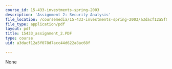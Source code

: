 ```yaml
---
course_id: 15-433-investments-spring-2003
description: 'Assignment 2: Security Analysis'
file_location: /coursemedia/15-433-investments-spring-2003/a3dacf12a5f078d7acc44d622a8ac68f_15433_assignment_2.PDF
file_type: application/pdf
layout: pdf
title: 15433_assignment_2.PDF
type: course
uid: a3dacf12a5f078d7acc44d622a8ac68f

---
```

None